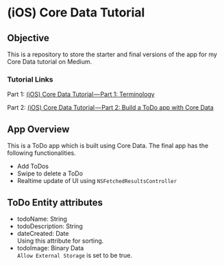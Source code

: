 # (iOS) Core Data Tutorial

## Objective
This is a repository to store the starter and final versions of the app for my Core Data tutorial on Medium.

### Tutorial Links
Part 1: [(iOS) Core Data Tutorial — Part 1: Terminology](https://link.medium.com/0cZ3jzMU8U)

Part 2: [(iOS) Core Data Tutorial — Part 2: Build a ToDo app with Core Data](https://link.medium.com/KtOnc1JU8U)

## App Overview
This is a ToDo app which is built using Core Data. The final app has the following functionalities.

- Add ToDos
- Swipe to delete a ToDo
- Realtime update of UI using `NSFetchedResultsController`

## ToDo Entity attributes
- todoName: String
- todoDescription: String
- dateCreated: Date  
  Using this attribute for sorting.
- todoImage: Binary Data  
  `Allow External Storage` is set to be true.
